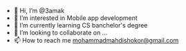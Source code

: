 - 👋 Hi, I’m @3amak
- 👀 I’m interested in Mobile app development
- 🌱 I’m currently learning CS banchelor's degree
- 💞️ I’m looking to collaborate on ...
- 📫 How to reach me mohammadmahdishokor@gmail.com

<!---
3amak/3amak is a ✨ special ✨ repository because its `README.md` (this file) appears on your GitHub profile.
You can click the Preview link to take a look at your changes.
--->
